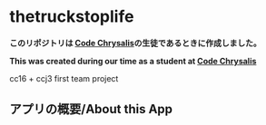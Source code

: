 # thetruckstoplife

**このリポジトリは [Code Chrysalis](https://www.codechrysalis.io/)の生徒であるときに作成しました。**
<br />

**This was created during our time as a student at [Code Chrysalis](https://www.codechrysalis.io/)**

cc16 + ccj3 first team project

## アプリの概要/About this App
